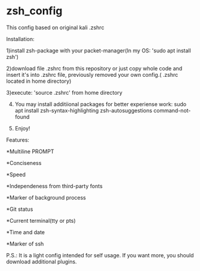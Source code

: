 # zsh_config

This config based on original kali .zshrc

Installation:

 1)install zsh-package with your packet-manager(In my OS: 'sudo apt install zsh')
 
 2)download file .zshrc from this repository or just copy whole code and insert it's into .zshrc file, previously removed your own config.( .zshrc located in home directory)
 
 3)execute: 'source .zshrc' from home directory
 
 4) You may install additiional packages for better experiense work:        sudo apt install zsh-syntax-highlighting zsh-autosuggestions command-not-found
   
 5) Enjoy!
 
Features:

  *Multiline PROMPT
  
  *Conciseness
  
  *Speed
  
  *Independeness from third-party fonts
  
  *Marker of background process
  
  *Git status
  
  *Current terminal(tty or pts)
  
  *Time and date
  
  *Marker of ssh

P.S.: It is a light config intended for self usage. If you want more, you should download additional plugins.
